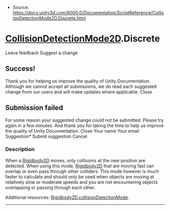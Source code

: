 * Source: https://docs.unity3d.com/6000.0/Documentation/ScriptReference/CollisionDetectionMode2D.Discrete.html

#  [CollisionDetectionMode2D](https://docs.unity3d.com/6000.0/Documentation/ScriptReference/CollisionDetectionMode2D.html).Discrete
Leave feedback
Suggest a change
## Success!
Thank you for helping us improve the quality of Unity Documentation. Although we cannot accept all submissions, we do read each suggested change from our users and will make updates where applicable.
Close
## Submission failed
For some reason your suggested change could not be submitted. Please <a>try again</a> in a few minutes. And thank you for taking the time to help us improve the quality of Unity Documentation.
Close
Your name Your email Suggestion* Submit suggestion
Cancel
### Description
When a [Rigidbody2D](https://docs.unity3d.com/6000.0/Documentation/ScriptReference/Rigidbody2D.html) moves, only collisions at the new position are detected.
When using this mode, [Rigidbody2D](https://docs.unity3d.com/6000.0/Documentation/ScriptReference/Rigidbody2D.html) that are moving fast can overlap or even pass through other colliders. This mode however is much faster to calculate and should only be used when objects are moving at relatively slow or moderate speeds and you are not encountering objects overlapping or passing through each other.  
  
Additional resources: [Rigidbody2D.collisionDetectionMode](https://docs.unity3d.com/6000.0/Documentation/ScriptReference/Rigidbody2D-collisionDetectionMode.html).
* * *
